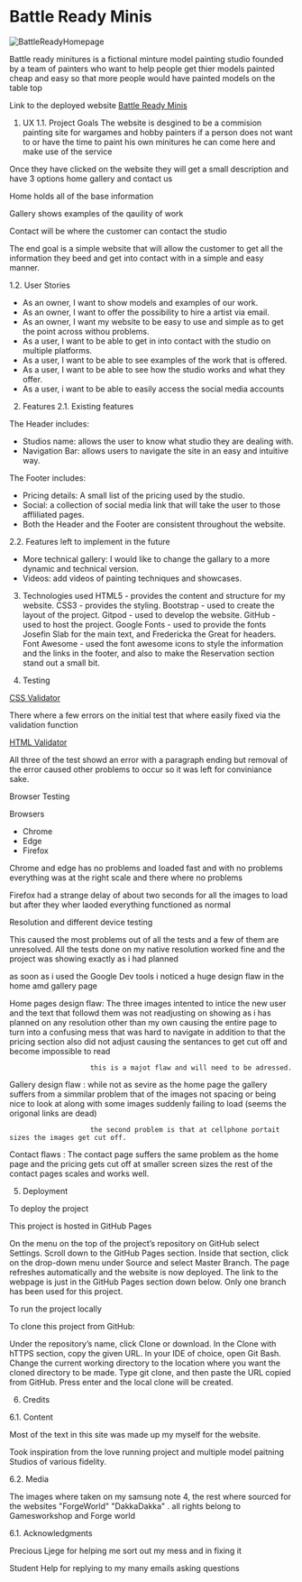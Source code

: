 # Battle Ready Minis

![BattleReadyHomepage](../ReadmeLinks/Homepage.png)

Battle ready minitures is a fictional minture model painting studio founded by a team of painters who want to help
people get thier models painted cheap and easy so that more people would have painted models on the table top 

Link to the deployed website [Battle Ready Minis](https://orihillairetdev.github.io/battle-ready-minis/)

1. UX
1.1. Project Goals
The website is desgined to be a commision painting site for wargames and hobby painters if a 
 person does not want to or have the time to paint his own minitures he can come here and make use of the service 

Once they have clicked on the website they will get a small description and have 3 options 
home gallery and contact us 

Home holds all of the base information

Gallery shows examples of the qauility of work 

Contact will be where the customer can contact the studio 

The end goal is a simple website that will allow the customer to get all the information they beed 
and get into contact with in a simple and easy manner.


1.2. User Stories
* As an owner, I want to show models and examples of our work.
* As an owner, I want to offer the possibility to hire a artist via email.
* As an owner, I want my website to be easy to use and simple as to get the point across withou problems.
* As a user, I want to be able to get in into contact with the studio on multiple platforms.
* As a user, I want to be able to see examples of the work that is offered.
* As a user, I want to be able to see how the studio works and what they offer.
* As a user, i want to be able to easily access the social media accounts
  

2. Features
2.1. Existing features

The Header includes:

* Studios name: allows the user to know what studio they are dealing with.
* Navigation Bar: allows users to navigate the site in an easy and intuitive way.

The Footer includes:

* Pricing details: A small list of the pricing used by the studio.
* Social: a collection of social media link that will take the user to those affliliated pages.
* Both the Header and the Footer are consistent throughout the website.

2.2. Features left to implement in the future

* More technical gallery: I would like to change the gallary to a more dynamic and technical version.
* Videos: add videos of painting techniques and showcases.


3. Technologies used
HTML5 - provides the content and structure for my website.
CSS3 - provides the styling.
Bootstrap - used to create the layout of the project.
Gitpod - used to develop the website.
GitHub - used to host the project.
Google Fonts - used to provide the fonts Josefin Slab for the main text, and Fredericka the Great for headers.
Font Awesome - used the font awesome icons to style the information and the links in the footer, and also to make the Reservation section stand out a small bit.


4. Testing

[CSS Validator](https://jigsaw.w3.org/css-validator/)

There where a few errors on the initial test that where easily fixed via the validation function 

[HTML Validator ](https://validator.w3.org/)

All three of the test showd an error with a paragraph ending but removal of the error caused other problems 
to occur so it was left for conviniance sake.

Browser Testing 

Browsers
* Chrome
* Edge
* Firefox 

Chrome and edge has no problems and loaded fast and with no problems everything was at the right scale and there where no problems 

Firefox had a strange delay of about two seconds for all the images to load but after they wher laoded everything functioned as normal 

Resolution and different device testing 

This caused the most problems out of all the tests and a few of them are unresolved.
All the tests done on my native resolution worked fine and the project was showing exactly as i had planned 

as soon as i used the Google Dev tools i noticed a huge design flaw in the home amd gallery page 

Home pages design flaw: The three images intented to intice the new user and the text that followd them was not readjusting on showing as i 
                        has planned on any resolution other than my own causing the entire page to turn into a confusing mess that was hard to navigate
                        in addition to that the pricing section also did not adjust causing the sentances to get cut off and become impossible to read 

                        this is a majot flaw and will need to be adressed.

Gallery design flaw   : while not as sevire as the home page the gallery suffers from a simmilar problem that of the images not spacing or being 
                        nice to look at along with some images suddenly failing to load (seems the origonal links are dead)

                        the second problem is that at cellphone portait sizes the images get cut off.

Contact flaws         : The contact page suffers the same problem as the home page and the pricing gets cut off at smaller screen sizes
                        the rest of the contact pages scales and works well.                        

5. Deployment

To deploy the project

This project is hosted in GitHub Pages

On the menu on the top of the project’s repository on GitHub select Settings.
Scroll down to the GitHub Pages section.
Inside that section, click on the drop-down menu under Source and select Master Branch.
The page refreshes automatically and the website is now deployed.
The link to the webpage is just in the GitHub Pages section down below.
Only one branch has been used for this project.

To run the project locally

To clone this project from GitHub:

Under the repository’s name, click Clone or download.
In the Clone with hTTPS section, copy the given URL.
In your IDE of choice, open Git Bash.
Change the current working directory to the location where you want the cloned directory to be made.
Type git clone, and then paste the URL copied from GitHub.
Press enter and the local clone will be created.

6. Credits

6.1. Content

Most of the text in this site was made up my myself for the website.

Took inspiration from the love running project and multiple model paitning Studios
of various fidelity.


6.2. Media

The images where taken on my samsung note 4, the rest where sourced for the websites "ForgeWorld" "DakkaDakka" .
all rights belong to Gamesworkshop and Forge world 

6.1. Acknowledgments

Precious Ljege for helping me sort out my mess and in fixing it 

Student Help for replying to my many emails asking questions 
